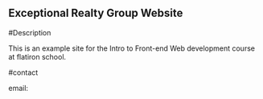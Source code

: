 Exceptional Realty Group Website
----

#Description

This is an example site for the Intro to Front-end Web development course at flatiron school.

#contact

email:

